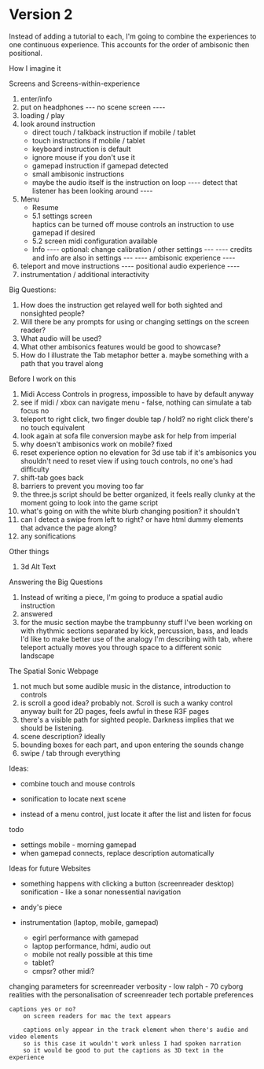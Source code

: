 # Version 2

Instead of adding a tutorial to each, I'm going to combine the experiences to one continuous experience.  This accounts for the order of ambisonic then positional.

How I imagine it

Screens and Screens-within-experience

1. enter/info
2. put on headphones
--- no scene screen ----
3. loading / play
4. look around instruction
    - direct touch / talkback instruction if mobile / tablet
    - touch instructions if mobile / tablet
    - keyboard instruction is default
    - ignore mouse if you don't use it
    - gamepad instruction if gamepad detected
    - small ambisonic instructions
    - maybe the audio itself is the instruction on loop
---- detect that listener has been looking around ----
5. Menu
    - Resume
    - 5.1 settings screen   
        haptics can be turned off
        mouse controls
        an instruction to use gamepad if desired
    - 5.2 screen midi configuration available
    - Info
---- optional: change calibration / other settings ---
---- credits and info are also in settings ---
---- ambisonic experience ----
6. teleport and move instructions
---- positional audio experience ----
7. instrumentation / additional interactivity

Big Questions:
1. How does the instruction get relayed well for both sighted and nonsighted people?
2. Will there be any prompts for using or changing settings on the screen reader?
3. What audio will be used?
4. What other ambisonics features would be good to showcase?
5. How do I illustrate the Tab metaphor better
    a. maybe something with a path that you travel along

Before I work on this

1. Midi Access Controls
    in progress, impossible to have by default anyway
2. see if midi / xbox can navigate menu - false, nothing can simulate a tab focus
    no
3. teleport to right click, two finger double tap / hold? no right click
    there's no touch equivalent
4. look again at sofa file conversion
    maybe ask for help from imperial
5. why doesn't ambisonics work on mobile?
    fixed
6. reset experience option
    no elevation for 3d
    use tab if it's ambisonics
    you shouldn't need to reset view if using touch controls, no one's had difficulty
7. shift-tab goes back
8. barriers to prevent you moving too far
9. the three.js script should be better organized, it feels really clunky at the moment
    going to look into the game script
10. what's going on with the white blurb changing position? it shouldn't
11. can I detect a swipe from left to right? or have html dummy elements that advance the page along?
12. any sonifications

Other things
1. 3d Alt Text

Answering the Big Questions
1. Instead of writing a piece, I'm going to produce a spatial audio instruction
2. answered
3. for the music section maybe the trampbunny stuff I've been working on
    with rhythmic sections separated by kick, percussion, bass, and leads
    I'd like to make better use of the analogy I'm describing with tab, where teleport actually 
    moves you through space to a different sonic landscape

The Spatial Sonic Webpage
1. not much but some audible music in the distance, introduction to controls
2. is scroll a good idea? probably not. Scroll is such a wanky control anyway built for 2D pages, feels awful in these R3F pages
3. there's a visible path for sighted people.  Darkness implies that we should be listening.
4. scene description? ideally
5. bounding boxes for each part, and upon entering the sounds change
6. swipe / tab through everything


Ideas:
- combine touch and mouse controls
- sonification to locate next scene

- instead of a menu control, just locate it after the list and listen for focus


todo
- settings
    mobile - morning
    gamepad
- when gamepad connects, replace description automatically


Ideas for future Websites
- something happens with clicking a button (screenreader desktop)
    sonification - like a sonar
    nonessential navigation
- andy's piece



- instrumentation (laptop, mobile, gamepad)
    - egirl performance with gamepad
    - laptop performance, hdmi, audio out
    - mobile not really possible at this time
    - tablet?
    - cmpsr?  other midi?


changing parameters for screenreader
verbosity - low
ralph - 70
cyborg realities with the personalisation of screenreader tech
portable preferences



    captions yes or no?
        on screen readers for mac the text appears

        captions only appear in the track element when there's audio and video elements
        so is this case it wouldn't work unless I had spoken narration
        so it would be good to put the captions as 3D text in the experience